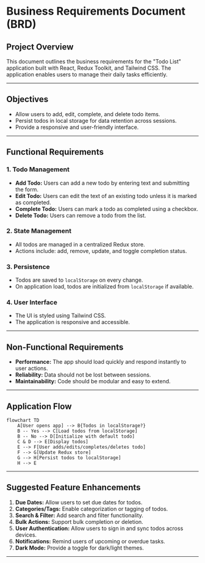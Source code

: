 # Business Requirements Document (BRD)

## Project Overview

This document outlines the business requirements for the "Todo List" application built with React, Redux Toolkit, and
Tailwind CSS. The application enables users to manage their daily tasks efficiently.

---

## Objectives

- Allow users to add, edit, complete, and delete todo items.
- Persist todos in local storage for data retention across sessions.
- Provide a responsive and user-friendly interface.

---

## Functional Requirements

### 1. Todo Management

- **Add Todo:** Users can add a new todo by entering text and submitting the form.
- **Edit Todo:** Users can edit the text of an existing todo unless it is marked as completed.
- **Complete Todo:** Users can mark a todo as completed using a checkbox.
- **Delete Todo:** Users can remove a todo from the list.

### 2. State Management

- All todos are managed in a centralized Redux store.
- Actions include: add, remove, update, and toggle completion status.

### 3. Persistence

- Todos are saved to `localStorage` on every change.
- On application load, todos are initialized from `localStorage` if available.

### 4. User Interface

- The UI is styled using Tailwind CSS.
- The application is responsive and accessible.

---

## Non-Functional Requirements

- **Performance:** The app should load quickly and respond instantly to user actions.
- **Reliability:** Data should not be lost between sessions.
- **Maintainability:** Code should be modular and easy to extend.

---

## Application Flow

```mermaid
flowchart TD
    A[User opens app] --> B{Todos in localStorage?}
    B -- Yes --> C[Load todos from localStorage]
    B -- No --> D[Initialize with default todo]
    C & D --> E[Display todos]
    E --> F[User adds/edits/completes/deletes todo]
    F --> G[Update Redux store]
    G --> H[Persist todos to localStorage]
    H --> E
```

---

## Suggested Feature Enhancements

1. **Due Dates:** Allow users to set due dates for todos.
2. **Categories/Tags:** Enable categorization or tagging of todos.
3. **Search & Filter:** Add search and filter functionality.
4. **Bulk Actions:** Support bulk completion or deletion.
5. **User Authentication:** Allow users to sign in and sync todos across devices.
6. **Notifications:** Remind users of upcoming or overdue tasks.
7. **Dark Mode:** Provide a toggle for dark/light themes.

---

